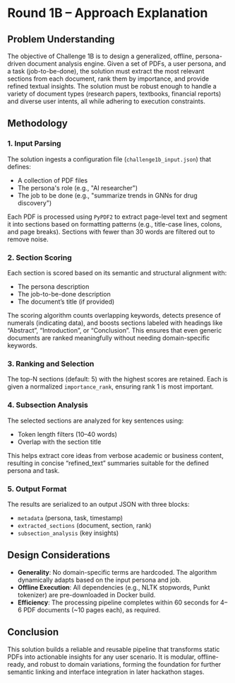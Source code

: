 # Round 1B – Approach Explanation

## Problem Understanding

The objective of Challenge 1B is to design a generalized, offline, persona-driven document analysis engine. Given a set of PDFs, a user persona, and a task (job-to-be-done), the solution must extract the most relevant sections from each document, rank them by importance, and provide refined textual insights. The solution must be robust enough to handle a variety of document types (research papers, textbooks, financial reports) and diverse user intents, all while adhering to execution constraints.

## Methodology

### 1. Input Parsing
The solution ingests a configuration file (`challenge1b_input.json`) that defines:
- A collection of PDF files
- The persona's role (e.g., "AI researcher")
- The job to be done (e.g., "summarize trends in GNNs for drug discovery")

Each PDF is processed using `PyPDF2` to extract page-level text and segment it into sections based on formatting patterns (e.g., title-case lines, colons, and page breaks). Sections with fewer than 30 words are filtered out to remove noise.

### 2. Section Scoring
Each section is scored based on its semantic and structural alignment with:
- The persona description
- The job-to-be-done description
- The document’s title (if provided)

The scoring algorithm counts overlapping keywords, detects presence of numerals (indicating data), and boosts sections labeled with headings like “Abstract”, “Introduction”, or “Conclusion”. This ensures that even generic documents are ranked meaningfully without needing domain-specific keywords.

### 3. Ranking and Selection
The top-N sections (default: 5) with the highest scores are retained. Each is given a normalized `importance_rank`, ensuring rank 1 is most important.

### 4. Subsection Analysis
The selected sections are analyzed for key sentences using:
- Token length filters (10–40 words)
- Overlap with the section title

This helps extract core ideas from verbose academic or business content, resulting in concise “refined_text” summaries suitable for the defined persona and task.

### 5. Output Format
The results are serialized to an output JSON with three blocks:
- `metadata` (persona, task, timestamp)
- `extracted_sections` (document, section, rank)
- `subsection_analysis` (key insights)

## Design Considerations

- **Generality**: No domain-specific terms are hardcoded. The algorithm dynamically adapts based on the input persona and job.
- **Offline Execution**: All dependencies (e.g., NLTK stopwords, Punkt tokenizer) are pre-downloaded in Docker build.
- **Efficiency**: The processing pipeline completes within 60 seconds for 4–6 PDF documents (~10 pages each), as required.

## Conclusion

This solution builds a reliable and reusable pipeline that transforms static PDFs into actionable insights for any user scenario. It is modular, offline-ready, and robust to domain variations, forming the foundation for further semantic linking and interface integration in later hackathon stages.
